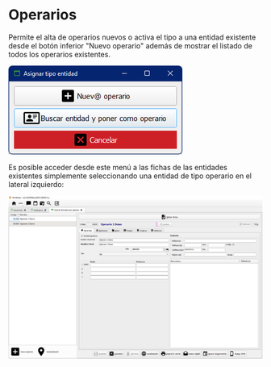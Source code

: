 # Operarios

Permite el alta de operarios nuevos o activa el tipo a una entidad existente desde el botón inferior "Nuevo operario" además de mostrar el listado de todos los operarios existentes.

![](<../../.gitbook/assets/image (27).png>)

Es posible acceder desde este menú a las fichas de las entidades existentes simplemente seleccionando una entidad de tipo operario en el lateral izquierdo:

![](<../../.gitbook/assets/imagen (19).png>)
